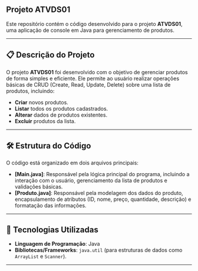 ## Projeto ATVDS01

Este repositório contém o código desenvolvido para o projeto **ATVDS01**, uma aplicação de console em Java para gerenciamento de produtos.

---

## 📋 Descrição do Projeto

O projeto **ATVDS01** foi desenvolvido com o objetivo de gerenciar produtos de forma simples e eficiente. Ele permite ao usuário realizar operações básicas de CRUD (Create, Read, Update, Delete) sobre uma lista de produtos, incluindo:

- **Criar** novos produtos.
- **Listar** todos os produtos cadastrados.
- **Alterar** dados de produtos existentes.
- **Excluir** produtos da lista.

---

## 🛠️ Estrutura do Código

O código está organizado em dois arquivos principais:

- **[Main.java]**: Responsável pela lógica principal do programa, incluindo a interação com o usuário, gerenciamento da lista de produtos e validações básicas.
- **[Produto.java]**: Responsável pela modelagem dos dados do produto, encapsulamento de atributos (ID, nome, preço, quantidade, descrição) e formatação das informações.

---

## 🚀 Tecnologias Utilizadas

- **Linguagem de Programação**: Java
- **Bibliotecas/Frameworks**: `java.util` (para estruturas de dados como `ArrayList` e `Scanner`).

---
